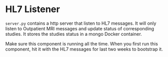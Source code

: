 # HL7 Listener

`server.py` contains a http server that listen to HL7 messages. It will only listen to Outpatient MRI messages and update status of corresponding studies. It stores the studies status in a mongo Docker container.

Make sure this component is running all the time. When you first run this component, hit it with the HL7 messages for last two weeks to bootstrap it.
